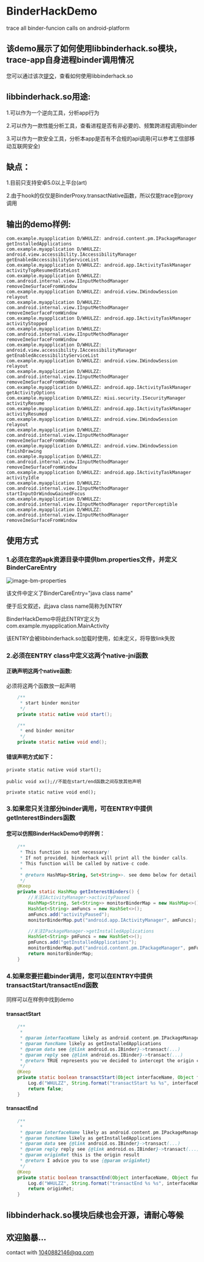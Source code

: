 # BinderHackDemo
trace all binder-funcion calls on android-platform

## 该demo展示了如何使用libbinderhack.so模块，trace-app自身进程binder调用情况

您可以通过该次[提交](https://github.com/whulzz1993/BinderHackDemo/commit/6f4342262de47771340d9e4f959ecd10bf7a2f10)，查看如何使用libbinderhack.so

## libbinderhack.so用途:

1.可以作为一个逆向工具，分析app行为

2.可以作为一款性能分析工具，查看进程是否有非必要的、频繁跨进程调用binder

3.可以作为一款安全工具，分析本app是否有不合规的api调用(可以参考工信部移动互联网安全)

## 缺点：

1.目前只支持安卓5.0以上平台(art)

2.由于hook的仅仅是BinderProxy.transactNative函数，所以仅能trace到proxy调用

###

## 输出的demo样例:

```
com.example.myapplication D/WHULZZ: android.content.pm.IPackageManager getInstalledApplications
com.example.myapplication D/WHULZZ: android.view.accessibility.IAccessibilityManager getEnabledAccessibilityServiceList
com.example.myapplication D/WHULZZ: android.app.IActivityTaskManager activityTopResumedStateLost
com.example.myapplication D/WHULZZ: com.android.internal.view.IInputMethodManager removeImeSurfaceFromWindow
com.example.myapplication D/WHULZZ: android.view.IWindowSession relayout
com.example.myapplication D/WHULZZ: com.android.internal.view.IInputMethodManager removeImeSurfaceFromWindow
com.example.myapplication D/WHULZZ: android.app.IActivityTaskManager activityStopped
com.example.myapplication D/WHULZZ: com.android.internal.view.IInputMethodManager removeImeSurfaceFromWindow
com.example.myapplication D/WHULZZ: android.view.accessibility.IAccessibilityManager getEnabledAccessibilityServiceList
com.example.myapplication D/WHULZZ: android.view.IWindowSession relayout
com.example.myapplication D/WHULZZ: com.android.internal.view.IInputMethodManager removeImeSurfaceFromWindow
com.example.myapplication D/WHULZZ: android.app.IActivityTaskManager getActivityOptions
com.example.myapplication D/WHULZZ: miui.security.ISecurityManager activityResume
com.example.myapplication D/WHULZZ: android.app.IActivityTaskManager activityResumed
com.example.myapplication D/WHULZZ: android.view.IWindowSession relayout
com.example.myapplication D/WHULZZ: com.android.internal.view.IInputMethodManager removeImeSurfaceFromWindow
com.example.myapplication D/WHULZZ: android.view.IWindowSession finishDrawing
com.example.myapplication D/WHULZZ: com.android.internal.view.IInputMethodManager removeImeSurfaceFromWindow
com.example.myapplication D/WHULZZ: android.app.IActivityTaskManager activityIdle
com.example.myapplication D/WHULZZ: com.android.internal.view.IInputMethodManager startInputOrWindowGainedFocus
com.example.myapplication D/WHULZZ: com.android.internal.view.IInputMethodManager reportPerceptible
com.example.myapplication D/WHULZZ: com.android.internal.view.IInputMethodManager removeImeSurfaceFromWindow
```



## 使用方式

### 1.必须在您的apk资源目录中提供bm.properties文件，并定义BinderCareEntry

![image-bm-properties](https://github.com/whulzz1993/BinderHackDemo/blob/main/image-tmp/image-bm-properties.png)

该文件中定义了BinderCareEntry="java class name"

便于后文叙述，此java class name简称为ENTRY

BinderHackDemo中将此ENTRY定义为com.example.myapplication.MainActivity

该ENTRY会被libbinderhack.so加载时使用，如未定义，将导致link失败

### 2.必须在ENTRY class中定义这两个native-jni函数

#### 正确声明这两个native函数:

必须将这两个函数放一起声明

```java
    /**
     * start binder monitor
     */
    private static native void start();

    /**
     * end binder monitor
     */
    private static native void end();
```



#### 错误声明方式如下：

```
private static native void start();

public void xx();//不能在start/end函数之间存放其他声明

private static native void end();
```



### 3.如果您只关注部分binder调用，可在ENTRY中提供getInterestBinders函数

#### 您可以仿照BinderHackDemo中的样例：

```java
    /**
     * This function is not necessary!
     * If not provided, binderhack will print all the binder calls.
     * This function will be called by native-c code.
     *
     * @return HashMap<String, Set<String>>. see demo below for detail
     */
    @Keep
    private static HashMap getInterestBinders() {
        //关注IActivityManager->activityPaused
        HashMap<String, Set<String>> monitorBinderMap = new HashMap<>();
        HashSet<String> amFuncs = new HashSet<>();
        amFuncs.add("activityPaused");
        monitorBinderMap.put("android.app.IActivityManager", amFuncs);

        //关注IPackageManager->getInstalledApplications
        HashSet<String> pmFuncs = new HashSet<>();
        pmFuncs.add("getInstalledApplications");
        monitorBinderMap.put("android.content.pm.IPackageManager", pmFuncs);
        return monitorBinderMap;
    }
```



### 4.如果您要拦截binder调用，您可以在ENTRY中提供transactStart/transactEnd函数

同样可以在样例中找到demo

#### transactStart

```java
    /**
     *
     * @param interfaceName likely as android.content.pm.IPackageManager
     * @param funcName likely as getInstalledApplications
     * @param data see {@link android.os.IBinder}->transact(...)
     * @param reply see {@link android.os.IBinder}->transact(...)
     * @return TRUE represents you've decided to intercept the origin call.
     */
    @Keep
    private static boolean transactStart(Object interfaceName, Object funcName, Parcel data, Parcel reply) {
        Log.d("WHULZZ", String.format("transactStart %s %s", interfaceName, funcName));
        return false;
    }
```

#### transactEnd

```java
    /**
     *
     * @param interfaceName likely as android.content.pm.IPackageManager
     * @param funcName likely as getInstalledApplications
     * @param data see {@link android.os.IBinder}->transact(...)
     * @param reply reply see {@link android.os.IBinder}->transact(...)
     * @param originRet this is the origin result
     * @return I advice you to use {@param originRet}
     */
    @Keep
    private static boolean transactEnd(Object interfaceName, Object funcName, Parcel data, Parcel reply, boolean originRet) {
        Log.d("WHULZZ", String.format("transactEnd %s %s", interfaceName, funcName));
        return originRet;
    }
```





## libbinderhack.so模块后续也会开源，请耐心等候



## 欢迎脑暴...

contact with 1040882146@qq.com


